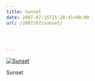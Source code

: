 ```yaml
---
title: Sunset
date: 2007-07-15T15:28:41+00:00
url: /2007/07/sunset/




---
```

<div class="flickr">
  <a href="http://www.flickr.com/photos/schreibblogade/817517939/" title="Sunset"><img src="//farm2.static.flickr.com/1361/817517939_6e6a8cf85b.jpg" alt="Sunset" /></a></p>

  <p>
    Sunset
  </p>
</div>
